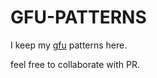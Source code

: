 # GFU-PATTERNS

I keep my [gfu](https://github.com/sheryx00/gfu) patterns here.

feel free to collaborate with PR.

